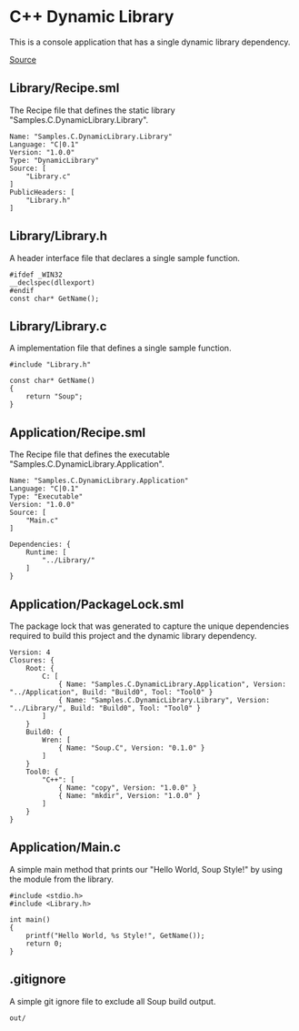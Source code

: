 # C++ Dynamic Library
This is a console application that has a single dynamic library dependency.

[Source](https://github.com/SoupBuild/Soup/tree/main/Samples/C/DynamicLibrary)

## Library/Recipe.sml
The Recipe file that defines the static library "Samples.C.DynamicLibrary.Library".
```
Name: "Samples.C.DynamicLibrary.Library"
Language: "C|0.1"
Version: "1.0.0"
Type: "DynamicLibrary"
Source: [
    "Library.c"
]
PublicHeaders: [
    "Library.h"
]
```

## Library/Library.h
A header interface file that declares a single sample function.
```
#ifdef _WIN32
__declspec(dllexport)
#endif
const char* GetName();
```

## Library/Library.c
A implementation file that defines a single sample function.
```
#include "Library.h"

const char* GetName()
{
    return "Soup";
}
```

## Application/Recipe.sml
The Recipe file that defines the executable "Samples.C.DynamicLibrary.Application".
```
Name: "Samples.C.DynamicLibrary.Application"
Language: "C|0.1"
Type: "Executable"
Version: "1.0.0"
Source: [
    "Main.c"
]

Dependencies: {
    Runtime: [
        "../Library/"
    ]
}
```

## Application/PackageLock.sml
The package lock that was generated to capture the unique dependencies required to build this project and the dynamic library dependency.
```
Version: 4
Closures: {
    Root: {
        C: [
            { Name: "Samples.C.DynamicLibrary.Application", Version: "../Application", Build: "Build0", Tool: "Tool0" }
            { Name: "Samples.C.DynamicLibrary.Library", Version: "../Library/", Build: "Build0", Tool: "Tool0" }
        ]
    }
    Build0: {
        Wren: [
            { Name: "Soup.C", Version: "0.1.0" }
        ]
    }
    Tool0: {
        "C++": [
            { Name: "copy", Version: "1.0.0" }
            { Name: "mkdir", Version: "1.0.0" }
        ]
    }
}
```

## Application/Main.c
A simple main method that prints our "Hello World, Soup Style!" by using the module from the library.
```
#include <stdio.h>
#include <Library.h>

int main()
{
    printf("Hello World, %s Style!", GetName());
    return 0;
}
```

## .gitignore
A simple git ignore file to exclude all Soup build output.
```
out/
```
